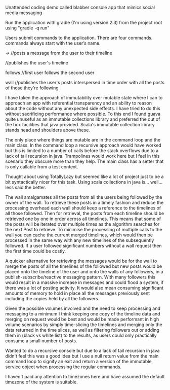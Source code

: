 Unattended coding demo called blabber console app that mimics social media messaging

Run the application with gradle (I'm using version 2.3) from the project root using "gradle -q run"


Users submit commands to the application. There are four commands. commands always start with the user’s name.

<user name> -> <message>            //posts a message from the user to their timeline

<user name>                         //publishes the user's timeline

<user name> follows <another user>  //first user follows the second user

<user name> wall                    //publishes the user's posts interspersed in time order with all the posts of those they're following


I have taken the approach of immutability over mutable state where I can to approach an app with referential transparency and an ability to reason about the code without any unexpected side effects. I have tried to do this without sacrificing performance where possible. To this end I found guava quite unuseful as an immutable collections library and preferred the out of the box facilities that java provided. Scala's immutable collection library stands head and shoulders above these.

The only place where things are mutable are in the command loop and the main class. In the command loop a recursive approach would have worked but this is limited to a number of calls before the stack overflows due to a lack of tail recursion in java. Trampolines would work here but I feel in this scenario they obscure more than they help. The main class has a setter that is only callable from a test context.

Thought about using TotallyLazy but seemed like a lot of project just to be a bit syntactically nicer for this task. Using scala collections in java is... well... less said the better.

The wall amalgamates all the posts from all the users being followed by the owner of the wall. To retrieve these posts in a timely fashion and reduce the processing overhead each wall should keep a reference to the timelines of all those followed. Then for retrieval, the posts from each timeline should be retrieved one by one in order across all timelines. This means that some of the posts will be iterated over multiple times as the algorithm searches for the next Post to retrieve. To minimise the processing of multiple calls to the wall you can cache the current merged timelines, which would then be processed in the same way with any new timelines of the subsequently followed. If a user followed significant numbers without a wall request then the first time could be costly.

A quicker alternative for retrieving the messages would be for the wall to merge the posts of all the timelines of the followed but new posts would be placed onto the timeline of the user and onto the walls of any followers, in a publish-subscribe/reactive messaging pattern. With many followers this would result in a massive increase in messages and could flood a system, if there was a lot of posting activity. It would also mean consuming significant amounts of memory to hold in place all the messages previously sent including the copies held by all the followers.

Given the possible volumes involved and the need to keep processing and messaging to a minimum I think keeping one copy of the timeline data and merging on request would be best and would be made performant in high volume scenarios by simply time-slicing the timelines and merging only the data returned in the time slices, as well as filtering followers out or adding them in (black vs white list) to the results, as users could only practically consume a small number of posts.

Wanted to do a recursive console but due to a lack of tail recursion in java didn't feel this was a good idea but I use a null return value from the main command loop to signify an exit and return a version of the immutable service object when processing the regular commands.

I haven't paid any attention to timezones here and have assumed the default timezone of the system is suitable.